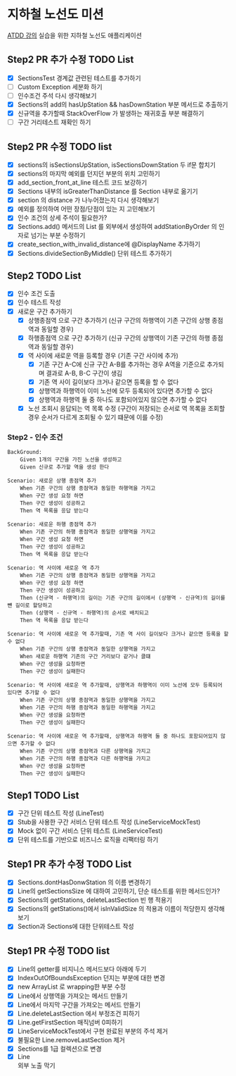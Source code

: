 # 지하철 노선도 미션

[ATDD 강의](https://edu.nextstep.camp/c/R89PYi5H) 실습을 위한 지하철 노선도 애플리케이션

## Step2 PR 추가 수정 TODO List

- [x] SectionsTest 경계값 관련된 테스트를 추가하기
- [ ] Custom Exception 세분화 하기
- [ ] 인수조건 주석 다시 생각해보기
- [x] Sections의 add의 hasUpStation && hasDownStation 부분 메서드로 추출하기
- [x] 신규역을 추가할때 StackOverFlow 가 발생하는 재귀호출 부분 해결하기
- [ ] 구간 거리테스트 재확인 하기

## Step2 PR 수정 TODO list

- [x] sections의 isSectionsUpStation, isSectionsDownStation 두 if문 합치기
- [x] sections의 마지막 예외를 던지던 부분의 위치 고민하기
- [x] add_section_front_at_line 테스트 코드 보강하기
- [x] Sections 내부의 isGreaterThanDistance 를 Section 내부로 옮기기
- [x] section 의 distance 가 나누어졌는지 다시 생각해보기
- [x] 예외를 정의하여 어떤 장점/단점이 있는 지 고민해보기
- [x] 인수 조건의 상세 주석이 필요한가?
- [x] Sections.add() 메서드의 List 를 외부에서 생성하여 addStationByOrder 의 인자로 넘기는 부분 수정하기
- [x] create_section_with_invalid_distance에 @DisplayName 추가하기
- [x] Sections.divideSectionByMiddle() 단위 테스트 추가하기

## Step2 TODO List

- [x] 인수 조건 도출
- [x] 인수 테스트 작성
- [x] 새로운 구간 추가하기
    - [x] 상행종점역 으로 구간 추가하기 (신규 구간의 하행역이 기존 구간의 상행 종점역과 동일할 경우)
    - [x] 하행종점역 으로 구간 추가하기 (신규 구간의 상행역이 기존 구간의 하행 종점역과 동일할 경우)
    - [x] 역 사이에 새로운 역을 등록할 경우 (기존 구간 사이에 추가)
        - [x] 기존 구간 A-C에 신규 구간 A-B를 추가하는 경우 A역을 기준으로 추가되며 결과로 A-B, B-C 구간이 생김
        - [x] 기존 역 사이 길이보다 크거나 같으면 등록을 할 수 없다
        - [x] 상행역과 하행역이 이미 노선에 모두 등록되어 있다면 추가할 수 없다
        - [x] 상행역과 하행역 둘 중 하나도 포함되어있지 않으면 추가할 수 없다
    - [x] 노선 조회시 응답되는 역 목록 수정 (구간이 저장되는 순서로 역 목록을 조회할 경우 순서가 다르게 조회될 수 있기 떄문에 이를 수정)

### Step2 - 인수 조건

```
BackGround:
    Given 1개의 구간을 가진 노선을 생성하고
    Given 신규로 추가할 역을 생성 한다

Scenario: 새로운 상행 종점역 추가
    When 기존 구간의 상행 종점역과 동일한 하행역을 가지고
    When 구간 생성 요청 하면
    Then 구간 생성이 성공하고
    Then 역 목록을 응답 받는다
    
Scenario: 새로운 하행 종점역 추가
    When 기존 구간의 하행 종점역과 동일한 상행역을 가지고 
    When 구간 생성 요청 하면
    Then 구간 생성이 성공하고
    Then 역 목록을 응답 받는다
    
Scenario: 역 사이에 새로운 역 추가
    When 기존 구간의 상행 종점역과 동일한 상행역을 가지고 
    When 구간 생성 요청 하면
    Then 구간 생성이 성공하고
    Then (신규역 - 하행역)의 길이는 기존 구간의 길이에서 (상행역 - 신규역)의 길이를 뺸 길이로 할당하고
    Then (상행역 - 신규역 - 하행역)의 순서로 배치되고
    Then 역 목록을 응답 받는다
    
Scenario: 역 사이에 새로운 역 추가할때, 기존 역 사이 길이보다 크거나 같으면 등록을 할 수 없다
    When 기존 구간의 상행 종점역과 동일한 상행역을 가지고
    When 새로운 하행역 기존의 구간 거리보다 같거나 클떄
    When 구간 생성을 요청하면 
    Then 구간 생성이 실패한다
    
Scenario: 역 사이에 새로운 역 추가할때, 상행역과 하행역이 이미 노선에 모두 등록되어 있다면 추가할 수 없다
    When 기존 구간의 상행 종점역과 동일한 상행역을 가지고
    When 기존 구간의 하행 종점역과 동일한 하행역을 가지고
    When 구간 생성을 요청하면 
    Then 구간 생성이 실패한다
    
Scenario: 역 사이에 새로운 역 추가할때, 상행역과 하행역 둘 중 하나도 포함되어있지 않으면 추가할 수 없다
    When 기존 구간의 상행 종점역과 다른 상행역을 가지고
    When 기존 구간의 하행 종점역과 다른 하행역을 가지고
    When 구간 생성을 요청하면 
    Then 구간 생성이 실패한다
```

## Step1 TODO List

- [x] 구간 단위 테스트 작성 (LineTest)
- [x] Stub을 사용한 구간 서비스 단위 테스트 작성 (LineServiceMockTest)
- [x] Mock 없이 구간 서비스 단위 테스트 (LineServiceTest)
- [x] 단위 테스트를 기반으로 비즈니스 로직을 리팩터링 하기

## Step1 PR 추가 수정 TODO List

- [x] Sections.dontHasDonwStation 의 이름 변경하기
- [x] Line의 getSectionsSize 에 대하여 고민하기, 단순 테스트를 위한 메서드인가?
- [x] Sections의 getStations, deleteLastSection 빈 행 적용기
- [x] Sections의 getStations()에서 isInValidSize 의 적용과 이름이 적당한지 생각해보기
- [x] Section과 Sections에 대한 단위테스트 작성

## Step1 PR 수정 TODO list

- [x] Line의 getter를 비지니스 메서드보다 아래에 두기
- [x] IndexOutOfBoundsException 던지는 부분에 대한 변경
- [x] new ArrayList 로 wrapping한 부분 수정
- [x] Line에서 상행역을 가져오는 메서드 만들기
- [x] Line에서 마지막 구간을 가져오는 메서드 만들기
- [x] Line.deleteLastSection 에서 부정조건 피하기
- [x] Line.getFirstSection 매직넘버 0피하기
- [x] LineServiceMockTest에서 구현 완료된 부분의 주석 제거
- [x] 불필요한 Line.removeLastSection 제거
- [x] Sections를 1급 컬렉션으로 변경
- [x] Line<Section> 외부 노출 막기
